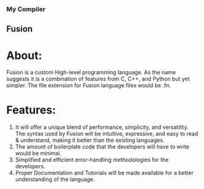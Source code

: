 ### My Compiler
## Fusion

# About:
Fusion is a custom High-level programming language.
As the name suggests it is a combination of features from C, C++, and Python but yet simpler. 
The file extension for Fusion language files would be .fn.

# Features:
1) It will offer a unique blend of performance, simplicity, and versatility.
   The syntax used by Fusion will be intuitive, expressive, and easy to read & understand, making it better than the existing languages.
2) The amount of boilerplate code that the developers will have to write would be minimal.
3) Simplified and efficient error-handling methodologies for the developers.
4) Proper Documentation and Tutorials will be made available for a better understanding of the language.
